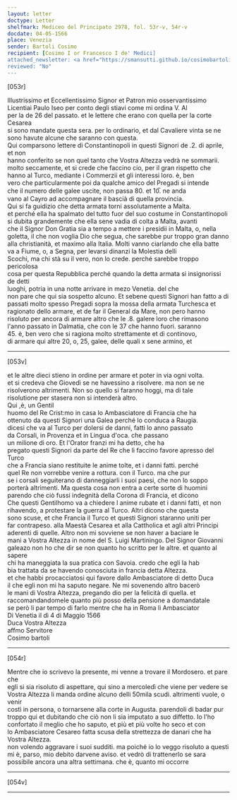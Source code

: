 ```yaml
---
layout: letter
doctype: Letter
shelfmark: Mediceo del Principato 2978, fol. 53r-v, 54r-v
docdate: 04-05-1566
place: Venezia
sender: Bartoli Cosimo
recipient: [Cosimo I or Francesco I de' Medici]
attached_newsletter: <a href="https://smansutti.github.io/cosimobartoli/texts/3079_172/">3079_172</a>
reviewed: "No"
---
```


[053r]  
  
  
Illustrissimo et Eccellentissimo Signor et Patron mio osservantissimo  
Licentiai Paulo Iseo per conto degli stiavi come mi ordina V. Al  
per la de 26 del passato. et le lettere che erano con quella per la corte Cesarea  
si sono mandate questa sera. per lo ordinario, et dal Cavaliere vinta se ne  
sono havute alcune che saranno con questa.  
Qui comparsono lettere di Constantinopoli in questi Signori de .2. di aprile, et non  
hanno conferito se non quel tanto che Vostra Altezza vedrà ne sommarii.  
molto seccamente, et si crede che faccino cio, per il gran rispetto che  
hanno al Turco, mediante i Commerzii et gli interessi loro. è, ben  
vero che particularmente poi da qualche amico del Pregadi si intende  
che il numero delle galee uscite, non passa 80. et 10̅. ne anda  
vano al Cayro ad accompagnare il bascià di quella provincia.  
Qui si fa guidizio che detta armata torni assolutamente a Malta.  
et perché ella ha spalmato del tutto fuor del suo costume in Constantinopoli  
si dubita grandemente che ella sene vadia di colta a Malta, avanti  
che il Signor Don Gratia sia a tempo a mettere i presidii in Malta, o, nella  
goletta, il che non voglia Dio che segua, che sarebbe pur troppo gran danno  
alla christianità, et maximo alla Italia. Molti vanno ciarlando che ella batte  
va a Fiume, o, a Segna, per levarsi dinanzi la Molestia delli  
Scochi, ma chi stà su il vero, non lo crede. perché sarebbe troppo pericolosa  
cosa per questa Repubblica perché quando la detta armata si insignorissi de detti  
luoghi, potria in una notte arrivare in mezo Venetia. del che  
non pare che qui sia sospetto alcuno. Et sebene questi Signori han fatto a di  
passati molto spesso Pregadi sopra la mossa della armata Turchesca et  
ragionato dello armare, et de far il General da Mare, non pero hanno  
risoluto per ancora di armare altro che le .8. galere loro che rimasono  
l'anno passato in Dalmatia, che con le 37 che hanno fuori. saranno  
45. è, ben vero che si ragiona molto strettamente et di continovo,  
di armare qui altre 20, o, 25, galee, delle quali x sene armino, et  
  
---  

[053v]  
  
  
et le altre dieci stieno in ordine per armare et poter in via ogni volta.  
et si credeva che Giovedì se ne havessino a risolvere. ma non se ne  
risolverono altrimenti. Non so quello si faranno hoggi, ma di tale  
risolutione per stasera non si intenderà altro.  
Qui ,è, un Gentil  
huomo del Re Crist:mo in casa lo Ambasciatore di Francia che ha  
ottenuto da questi Signori una Galea perché lo conduca a Raugia.  
dicesi che va al Turco per dolersi de danni, fatti lo anno passato  
da Corsali, in Provenza et in Lingua d'oca. che passano  
un milione di oro. Et l'Orator franzi mi ha detto, che ha  
pregato questi Signori da parte del Re che li faccino favore apresso del Turco  
che a Francia siano restituite le anime tolte, et i danni fatti. perché  
quel Re non vorrebbe venire a rottura. con il Turco. ma che pur  
se i corsali seguiterano di danneggiarli i suoi paesi, che non lo soppo  
porterà altrimenti. Ma questa cosa non entra a certe sorte di huomini  
parendo che ciò fussi indegnità della Corona di Francia, et dicono  
Che questi Gentilhomo va a chiedere l anime rubate et i danni fatti, et non  
rihavendo, a protestare la guerra al Turco. Altri dicono che questa  
sono scuse, et che Francia il Turco et questi Signori staranno uniti per  
far contrapeso. alla Maestà Cesarea et alla Cattholica et agli altri Principi  
aderenti di quelle. Altro non mi sovviene se non haver a baciare le  
mani a Vostra Altezza in nome del S. Luigi Martiningo. Del Signor Giovanni  
galeazo non ho che dir se non quanto ho scritto per le altre. et quanto al sapere  
chi ha maneggiata la sua pratica con Savoia. credo che egli la hab  
bia trattata da se havendo conosciuta in francia detta Altezza.  
et che habbi procacciatosi qui favore dallo Ambasciatore di detto Duca  
il che egli non mi ha saputo negare. Ne mi sovenendo altro bacerò  
le mani di Vostra Altezza, pregando dio per la felicità di quella. et  
raccomandandomele quanto più posso della pensione a domandatale  
se però li par tempo di farlo mentre che ha in Roma li Ambasciator  
Di Venetia il dì 4 di Maggio 1566  
Duca Vostra Altezza  
affmo Servitore  
Cosimo bartoli  
  
---  

[054r]  
  
  
Mentre che io scrivevo la presente, mi venne a trovare il Mordosero. et pare che  
egli si sia risoluto di aspettare, qui sino a mercoledì che viene per vedere se  
Vostra Altezza li manda ordine alcuno delli 50mila scudi. altrimenti vuole, o venir  
costì in persona, o tornarsene alla corte in Augusta. parendoli di badar pur  
troppo qui et dubitando che ciò non li sia imputato a suo diffetto. Io l'ho  
confortato il meglio che ho saputo, et più et più volte ho seco et con  
lo Ambasciatore Cesareo fatta scusa della strettezza de danari che ha Vostra Altezza.  
non volendo aggravare i suoi sudditi. ma poiché io lo veggo risoluto a questi  
mi è, parso, mio debito darvene aviso. et vedrò di trattenerlo se sara  
possibile ancora una altra settimana. che è, quanto mi occorre  
  
---  

[054v]  
  
  
  
---  


